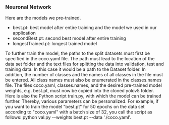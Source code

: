 ### Neuronal Network

Here are the models we pre-trained.
  - best.pt: best model after entire training and the model we used in our application
  - secondBest.pt: second best model after entire training
  - longestTrained.pt: longest trained model
 
To further train the model, the paths to the split datasets must first be specified in the coco.yaml file. The path must lead to the location of the data set folder and the text files for splitting the data into validation, test and training data. In this case it would be a path to the Dataset folder. In addition, the number of classes and the names of all classes in the file must be entered. All class names must also be enumerated in the classes.names file. 
The files coco.yaml, classes.names, and the desired pre-trained model weights, e.g. best.pt, must now be copied into the cloned yolov5 folder. 
Here is also the Python script train.py, with which the model can be trained further. Thereby, various parameters can be personalized. For example, if you want to train the model "best.pt" for 50 epochs on the data set according to "coco.yaml" with a batch size of 32, you call the script as follows: 
  python val.py --weights best.pt --data './coco.yaml'.
